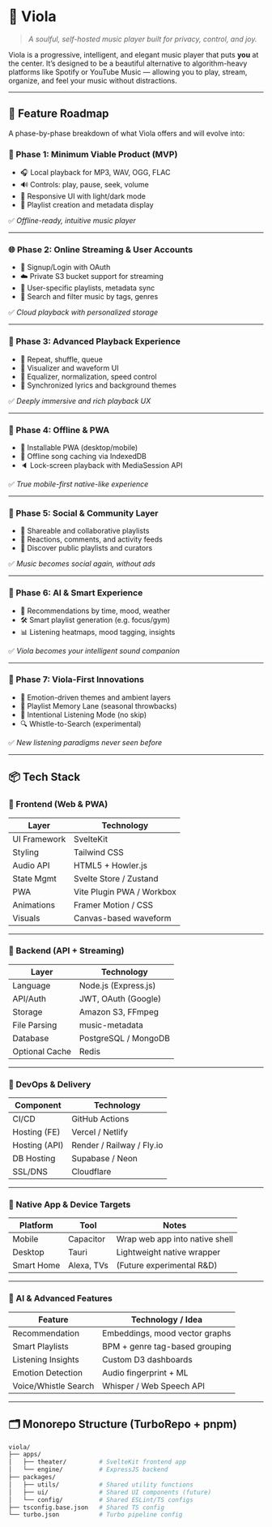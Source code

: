 # 🎵 Viola

> _A soulful, self-hosted music player built for privacy, control, and joy._

Viola is a progressive, intelligent, and elegant music player that puts **you** at the center. It’s designed to be a beautiful alternative to algorithm-heavy platforms like Spotify or YouTube Music — allowing you to play, stream, organize, and feel your music without distractions.

---

## 🚧 Feature Roadmap

A phase-by-phase breakdown of what Viola offers and will evolve into:

### 🏁 Phase 1: Minimum Viable Product (MVP)

- 🎧 Local playback for MP3, WAV, OGG, FLAC
- 🔊 Controls: play, pause, seek, volume
- 🎨 Responsive UI with light/dark mode
- 🎼 Playlist creation and metadata display

✅ _Offline-ready, intuitive music player_

---

### 🌐 Phase 2: Online Streaming & User Accounts

- 🔐 Signup/Login with OAuth
- ☁️ Private S3 bucket support for streaming
- 📁 User-specific playlists, metadata sync
- 🔎 Search and filter music by tags, genres

✅ _Cloud playback with personalized storage_

---

### 🎨 Phase 3: Advanced Playback Experience

- 🔁 Repeat, shuffle, queue
- 🌈 Visualizer and waveform UI
- 🧠 Equalizer, normalization, speed control
- 🎤 Synchronized lyrics and background themes

✅ _Deeply immersive and rich playback UX_

---

### 📱 Phase 4: Offline & PWA

- 📲 Installable PWA (desktop/mobile)
- 📴 Offline song caching via IndexedDB
- 🔈 Lock-screen playback with MediaSession API

✅ _True mobile-first native-like experience_

---

### 💬 Phase 5: Social & Community Layer

- 🔗 Shareable and collaborative playlists
- 💬 Reactions, comments, and activity feeds
- 🧭 Discover public playlists and curators

✅ _Music becomes social again, without ads_

---

### 🤖 Phase 6: AI & Smart Experience

- 🧠 Recommendations by time, mood, weather
- 🛠 Smart playlist generation (e.g. focus/gym)
- 📊 Listening heatmaps, mood tagging, insights

✅ _Viola becomes your intelligent sound companion_

---

### 🚀 Phase 7: Viola-First Innovations

- 🧠 Emotion-driven themes and ambient layers
- 📅 Playlist Memory Lane (seasonal throwbacks)
- 🧘 Intentional Listening Mode (no skip)
- 🔍 Whistle-to-Search (experimental)

✅ _New listening paradigms never seen before_

---

## 📦 Tech Stack

### 🧰 Frontend (Web & PWA)

| Layer        | Technology                |
| ------------ | ------------------------- |
| UI Framework | SvelteKit                 |
| Styling      | Tailwind CSS              |
| Audio API    | HTML5 + Howler.js         |
| State Mgmt   | Svelte Store / Zustand    |
| PWA          | Vite Plugin PWA / Workbox |
| Animations   | Framer Motion / CSS       |
| Visuals      | Canvas-based waveform     |

---

### 🧰 Backend (API + Streaming)

| Layer          | Technology           |
| -------------- | -------------------- |
| Language       | Node.js (Express.js) |
| API/Auth       | JWT, OAuth (Google)  |
| Storage        | Amazon S3, FFmpeg    |
| File Parsing   | music-metadata       |
| Database       | PostgreSQL / MongoDB |
| Optional Cache | Redis                |

---

### 🚀 DevOps & Delivery

| Component     | Technology                |
| ------------- | ------------------------- |
| CI/CD         | GitHub Actions            |
| Hosting (FE)  | Vercel / Netlify          |
| Hosting (API) | Render / Railway / Fly.io |
| DB Hosting    | Supabase / Neon           |
| SSL/DNS       | Cloudflare                |

---

### 📱 Native App & Device Targets

| Platform   | Tool       | Notes                          |
| ---------- | ---------- | ------------------------------ |
| Mobile     | Capacitor  | Wrap web app into native shell |
| Desktop    | Tauri      | Lightweight native wrapper     |
| Smart Home | Alexa, TVs | (Future experimental R&D)      |

---

### 🧠 AI & Advanced Features

| Feature              | Technology / Idea              |
| -------------------- | ------------------------------ |
| Recommendation       | Embeddings, mood vector graphs |
| Smart Playlists      | BPM + genre tag-based grouping |
| Listening Insights   | Custom D3 dashboards           |
| Emotion Detection    | Audio fingerprint + ML         |
| Voice/Whistle Search | Whisper / Web Speech API       |

---

## 🗂️ Monorepo Structure (TurboRepo + pnpm)

```bash
viola/
├── apps/
│   ├── theater/         # SvelteKit frontend app
│   └── engine/          # ExpressJS backend
├── packages/
│   ├── utils/           # Shared utility functions
│   ├── ui/              # Shared UI components (future)
│   └── config/          # Shared ESLint/TS configs
├── tsconfig.base.json   # Shared TS config
└── turbo.json           # Turbo pipeline config
```
